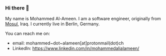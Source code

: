 ### Hi there 👋

My name is Mohammed Al-Ameen. I am a software engineer, originally from <a href="[(https://maps.app.goo.gl/cbbiRm4FUdoHd4nK7)]" target="_blank">Mosul</a>, Iraq. I currently live in Berlin, Germany.

You can reach me on:
  - email: mohammed\~dot\~alameen[at]protonmail(dot)ch
  - LinkedIn: https://www.linkedin.com/in/mohammedalialameen/
